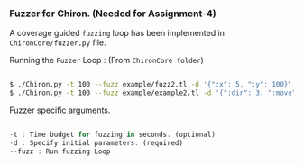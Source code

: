 ### Fuzzer for Chiron. (Needed for Assignment-4)

A coverage guided `fuzzing` loop has been implemented in `ChironCore/fuzzer.py` file.

Running the `Fuzzer` Loop : (From `ChironCore folder`)

```bash

$ ./Chiron.py -t 100 --fuzz example/fuzz2.tl -d '{":x": 5, ":y": 100}'
$ ./Chiron.py -t 100 --fuzz example/example2.tl -d '{":dir": 3, ":move": 5}'
```

Fuzzer specific arguments.

```js

-t : Time budget for fuzzing in seconds. (optional)
-d : Specify initial parameters. (required)
--fuzz : Run fuzzing Loop
```
